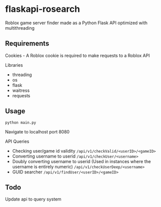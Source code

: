 # flaskapi-rosearch
 Roblox game server finder made as a Python Flask API optimized with multithreading

## Requirements

 Cookies - A Roblox cookie is required to make requests to a Roblox API
 
  Libraries
  
  - threading
  - os
  - flask
  - waitress
  - requests

## Usage
 ```python main.py```
 
 Navigate to localhost port 8080
 
 API Queries
 - Checking user/game id validity
  ```/api/v1/checkValid/<userID>/<gameID>```
  - Converting username to userid
  ```/api/v1/checkUser/<username>```
  - Doubly converting username to userid (Used in instances where the username is entirely numeric)
  ```/api/v1/checkUserDeep/<username>```
  - GUID searcher
  ```/api/v1/findUser/<userID>/<gameID>```
## Todo
 Update api to query system
